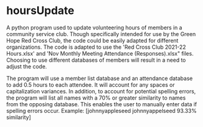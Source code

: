 # hoursUpdate
A python program used to update volunteering hours of members in a community service club.
Though specifically intended for use by the Green Hope Red Cross Club, the code could be easily adapted for different organizations. The code is adapted to use the 'Red Cross Club 2021-22 Hours.xlsx' and 'Nov Monthly Meeting Attendance (Responses).xlsx" files. Choosing to use different databases of members will result in a need to adjust the code. 

The program will use a member list database and an attendance database to add 0.5 hours to each attendee. It will account for any spaces or capitalization variances. In addition, to account for potential spelling errors, the program will list all names with a 70% or greater similarity to names from the opposing database. This enables the user to manually enter data if spelling errors occur. Example: [johnnyappleseed johnnyappelseed 93.33% similarity]
